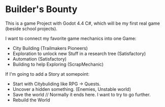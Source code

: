 # Builder's Bounty

This is a game Project with Godot 4.4 C#, which will be my first real game (beside school projects). 

I want to connect my favorite game mechanics into one Game:
- City Building (Trailmakers Pioneers)
- Exploration to unlock new Stuff in a research tree (Satisfactory)
- Automation (Satisfactory)
- Building to help Exploring (ScrapMechanic)

If I'm going to add a Story at somepoint:
- Start with Citybuliding like RPG -> Quests.
- Uncover a hidden something. (Enemies, Unstable world)
- Save the world // Normally it ends here. I want to try to go further.
- Rebuild the World

